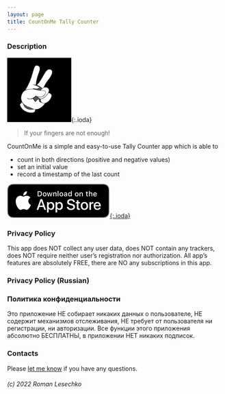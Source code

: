```yaml
---
layout: page
title: CountOnMe Tally Counter
---
```

### Description
![CountOnMe logo](countonme150.png){:.ioda}
> If your fingers are not enough!

CountOnMe is a simple and easy-to-use Tally Counter app which is able to
- count in both directions (positive and negative values)
- set an initial value
- record a timestamp of the last count

[![Download on the AppStore](/assets/img/app-store-badge.svg){:.ioda}](https://apps.apple.com/mt/app/countonme-tally-counter/id1631746756)

### Privacy Policy
This app does NOT collect any user data, does NOT contain any trackers, does NOT require neither user’s registration nor authorization. 
All app’s features are absolutely FREE, there are NO any subscriptions in this app.

### Privacy Policy (Russian)
### Политика конфиденциальности
Это приложение НЕ собирает никаких данных о пользователе, НЕ содержит механизмов отслеживания, 
НЕ требует от пользователя ни регистрации, ни авторизации. Все функции этого приложения абсолютно БЕСПЛАТНЫ, в приложении НЕТ никаких подписок.

### Contacts
Please [let me know](mailto:lesechko@hotmail.com) if you have any questions.

###### (c) 2022 Roman Lesechko
